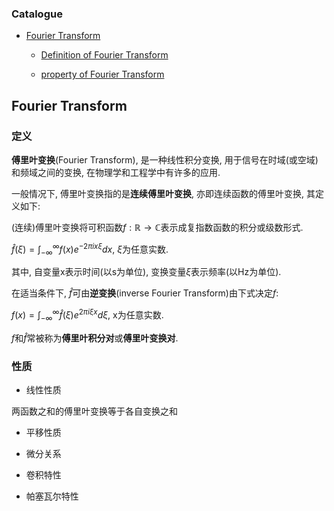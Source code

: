<h3>Catalogue</h3>

* [Fourier Transform](#1)

    * [Definition of Fourier Transform](#1.1)

    * [property of Fourier Transform](#1.2)

<h2 id="1">Fourier Transform</h2>

<h3 id="1.1">定义</h3>

**傅里叶变换**(Fourier Transform), 是一种线性积分变换, 用于信号在时域(或空域)和频域之间的变换, 在物理学和工程学中有许多的应用.

一般情况下, 傅里叶变换指的是**连续傅里叶变换**, 亦即连续函数的傅里叶变换, 其定义如下:

(连续)傅里叶变换将可积函数$f:\mathbb{R}\rightarrow\mathbb{C}$表示成复指数函数的积分或级数形式.

$\hat{f}(\xi)=\int_{-\infty}^{\infty}f(x)e^{-2\pi ix\xi}dx$, $\xi$为任意实数.

其中, 自变量x表示时间(以s为单位), 变换变量$\xi$表示频率(以Hz为单位).

在适当条件下, $\hat{f}$可由**逆变换**(inverse Fourier Transform)由下式决定$f$:

$f(x)=\int_{-\infty}^{\infty}\hat{f}(\xi)e^{2\pi i\xi x}d\xi$, x为任意实数.

$f$和$\hat{f}$常被称为**傅里叶积分对**或**傅里叶变换对**.

<h3 id="1.2">性质</h3>

* 线性性质

两函数之和的傅里叶变换等于各自变换之和

* 平移性质



* 微分关系

* 卷积特性

* 帕塞瓦尔特性

